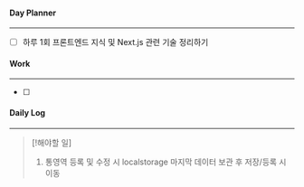 
#### Day Planner
---
- [ ] 하루 1회 프론트엔드 지식 및 Next.js 관련 기술 정리하기


#### Work
---
- [ ] 


#### Daily Log
---
> [!해야할 일]
> 1. 통영역 등록 및 수정 시 localstorage 마지막 데이터 보관 후 저장/등록 시 이동





